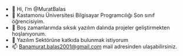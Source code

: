 - 👋 Hi, I’m @MuratBalas
- 👀 Kastamonu Üniversitesi Bilgisayar Programcılığı Son sınıf öğrencisiyim.
- 🌱 Boş zamanlarımda sıksık yazılım dalında projeler geliştirmekten hoşlanıyorum.
- 💞️ Yazılım Sektörüne katkıda bulunmak istiyorum
- 📫 Banamurat.balas2001@gmail.com mail adresinden ulaşabilirsiniz. 

<!---
MuratBalas/MuratBalas is a ✨ special ✨ repository because its `README.md` (this file) appears on your GitHub profile.
You can click the Preview link to take a look at your changes.
--->
